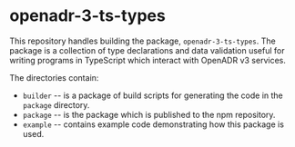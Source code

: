 # openadr-3-ts-types

This repository handles building the package, `openadr-3-ts-types`.  The package is a collection of type declarations and data validation useful for writing programs in TypeScript which interact with OpenADR v3 services.

The directories contain:

* `builder` -- is a package of build scripts for generating the code in the `package` directory.
* `package` -- is the package which is published to the npm repository.
* `example` -- contains example code demonstrating how this package is used.

